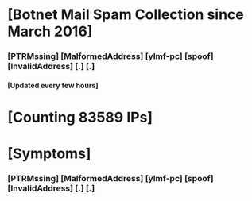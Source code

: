 # [Botnet Mail Spam Collection since March 2016]
### [PTRMssing] [MalformedAddress] [ylmf-pc] [spoof] [InvalidAddress] [.] [.]
#### [Updated every few hours]

# [Counting 83589 IPs]

# [Symptoms] 
###   [PTRMssing] [MalformedAddress] [ylmf-pc] [spoof] [InvalidAddress] [.] [.]
